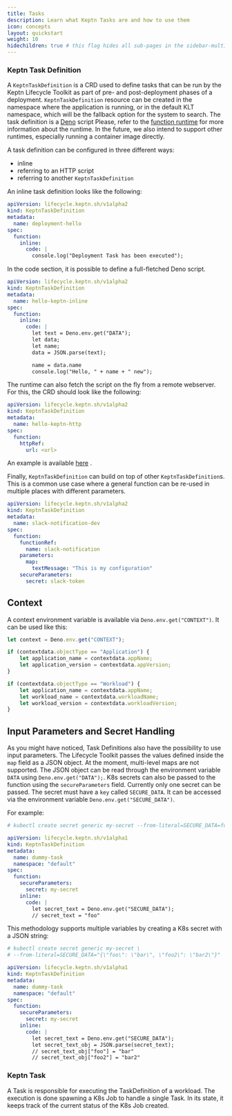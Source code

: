 ```yaml
---
title: Tasks
description: Learn what Keptn Tasks are and how to use them
icon: concepts
layout: quickstart
weight: 10
hidechildren: true # this flag hides all sub-pages in the sidebar-multicard.html
---
```


### Keptn Task Definition

A `KeptnTaskDefinition` is a CRD used to define tasks that can be run by the Keptn Lifecycle Toolkit
as part of pre- and post-deployment phases of a deployment.
`KeptnTaskDefinition` resource can be created in the namespace where the application is running, or
in the default KLT namespace, which will be the fallback option for the system to search.
The task definition is a [Deno](https://deno.land/) script
Please, refer to the [function runtime](https://github.com/keptn/lifecycle-toolkit/tree/main/functions-runtime) for more
information about the runtime.
In the future, we also intend to support other runtimes, especially running a container image directly.

A task definition can be configured in three different ways:

- inline
- referring to an HTTP script
- referring to another `KeptnTaskDefinition`

An inline task definition looks like the following:

```yaml
apiVersion: lifecycle.keptn.sh/v1alpha2
kind: KeptnTaskDefinition
metadata:
  name: deployment-hello
spec:
  function:
    inline:
      code: |
        console.log("Deployment Task has been executed");
```

In the code section, it is possible to define a full-fletched Deno script.

```yaml
apiVersion: lifecycle.keptn.sh/v1alpha2
kind: KeptnTaskDefinition
metadata:
  name: hello-keptn-inline
spec:
  function:
    inline:
      code: |
        let text = Deno.env.get("DATA");
        let data;
        let name;
        data = JSON.parse(text);

        name = data.name
        console.log("Hello, " + name + " new");
```

The runtime can also fetch the script on the fly from a remote webserver.
For this, the CRD should look like the
following:

```yaml
apiVersion: lifecycle.keptn.sh/v1alpha2
kind: KeptnTaskDefinition
metadata:
  name: hello-keptn-http
spec:
  function:
    httpRef:
      url: <url>
```

An example is
available [here](https://github.com/keptn-sandbox/lifecycle-toolkit-examples/blob/main/sample-app/version-1/app-pre-deploy.yaml)
.

Finally, `KeptnTaskDefinition` can build on top of other `KeptnTaskDefinition`s.
This is a common use case where a general function can be re-used in multiple places with different parameters.

```yaml
apiVersion: lifecycle.keptn.sh/v1alpha2
kind: KeptnTaskDefinition
metadata:
  name: slack-notification-dev
spec:
  function:
    functionRef:
      name: slack-notification
    parameters:
      map:
        textMessage: "This is my configuration"
    secureParameters:
      secret: slack-token
```

## Context

A context environment variable is available via `Deno.env.get("CONTEXT")`.
It can be used like this:

```javascript
let context = Deno.env.get("CONTEXT");

if (contextdata.objectType == "Application") {
    let application_name = contextdata.appName;
    let application_version = contextdata.appVersion;
}

if (contextdata.objectType == "Workload") {
    let application_name = contextdata.appName;
    let workload_name = contextdata.workloadName;
    let workload_version = contextdata.workloadVersion;
}
```

## Input Parameters and Secret Handling

As you might have noticed, Task Definitions also have the possibility to use input parameters.
The Lifecycle Toolkit passes the values defined inside the `map` field as a JSON object.
At the moment, multi-level maps are not supported.
The JSON object can be read through the environment variable `DATA` using `Deno.env.get("DATA");`.
K8s secrets can also be passed to the function using the `secureParameters` field.
Currently only one secret can be passed.
The secret must have a `key` called `SECURE_DATA`.
It can be accessed via the environment variable `Deno.env.get("SECURE_DATA")`.

For example:

```yaml
# kubectl create secret generic my-secret --from-literal=SECURE_DATA=foo

apiVersion: lifecycle.keptn.sh/v1alpha1
kind: KeptnTaskDefinition
metadata:
  name: dummy-task
  namespace: "default"
spec:
  function:
    secureParameters:
      secret: my-secret
    inline:
      code: |
        let secret_text = Deno.env.get("SECURE_DATA");
        // secret_text = "foo"
```

This methodology supports multiple variables by creating a K8s secret with a JSON string:

```yaml
# kubectl create secret generic my-secret \
# --from-literal=SECURE_DATA="{\"foo\": \"bar\", \"foo2\": \"bar2\"}"

apiVersion: lifecycle.keptn.sh/v1alpha1
kind: KeptnTaskDefinition
metadata:
  name: dummy-task
  namespace: "default"
spec:
  function:
    secureParameters:
      secret: my-secret
    inline:
      code: |
        let secret_text = Deno.env.get("SECURE_DATA");
        let secret_text_obj = JSON.parse(secret_text);
        // secret_text_obj["foo"] = "bar"
        // secret_text_obj["foo2"] = "bar2"
```

### Keptn Task

A Task is responsible for executing the TaskDefinition of a workload.
The execution is done spawning a K8s Job to handle a single Task.
In its state, it keeps track of the current status of the K8s Job created.
